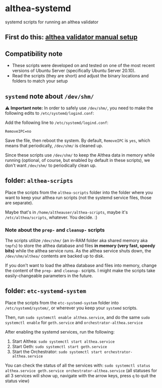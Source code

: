 # althea-systemd
systemd scripts for running an althea validator

## First do this: [althea validator manual setup](https://github.com/althea-net/althea-chain/blob/main/docs/althea/althea-testnet-docs/setting-up-a-validator-manual.md)

## Compatibility note
* These scripts were developed on and tested on one of the most recent versions of Ubuntu Server (specifically Ubuntu Server 20.10).
* Read the scripts (they are short) and adjust the binary locations and folders to match your setup

## `systemd` note about `/dev/shm/`
⚠️ **Important note:** In order to safely use `/dev/shm/`, you need to make the following edits to `/etc/systemd/logind.conf`:

Add the following line to `/etc/systemd/logind.conf`:

`RemoveIPC=no`

Save the file, then reboot the system. By default, `RemoveIPC` is `yes`, which means that periodically, `/dev/shm/` is cleaned up.

Since these scripts use `/dev/shm/` to keep the Althea data in memory while running (optional, of course, but enabled by default in these scripts), we don't want `/dev/shm/` to periodically clean up.

## folder: `althea-scripts`
Place the scripts from the `althea-scripts` folder into the folder where you want to keep your althea run scripts (not the systemd service files, those are separate).

Maybe that's in `/home/altheauser/althea-scripts`, maybe it's `/etc/althea/scripts`, whatever. You decide. :)

### Note about the `prep-` and `cleanup-` scripts
The scripts utilize `/dev/shm/` (an in-RAM folder aka shared memory aka `tmpfs`) to store the althea database and files **in memory (very fast, speedy bits)** while the althea service runs. As the althea service shuts down, the `/dev/shm/althea/` contents are backed up to disk.

If you don't want to load the althea database and files into memory, change the content of the `prep-` and `cleanup-` scripts. I might make the scripts take easily-changeable parameters in the future.

## folder: `etc-systemd-system`
Place the scripts from the `etc-systemd-system` folder into `/etc/systemd/system/`, or wherever you keep your `systemd` scripts.

Then, run `sudo systemctl enable althea.service`, and do the same `sudo systemctl enable` for `geth.service` and `orchestrator-althea.service`

After enabling the systemd services, run the following:

1. Start Althea: `sudo systemctl start althea.service`
1. Start Geth: `sudo systemctl start geth.service`
1. Start the Orchestrator: `sudo systemctl start orchestrator-althea.service`

You can check the status of all the services with: `sudo systemctl status althea.service geth.service orchestrator-althea.service` (all statuses for all 3 services will show up, navigate with the arrow keys, press `q` to quit the status view)
